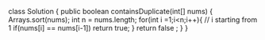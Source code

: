 class Solution {
    public boolean containsDuplicate(int[] nums) {
        Arrays.sort(nums);
        int n = nums.length;
        for(int i =1;i<n;i++){
            // i starting from 1
            if(nums[i] == nums[i-1])
            return true;
        }
        return false ;
    }
}